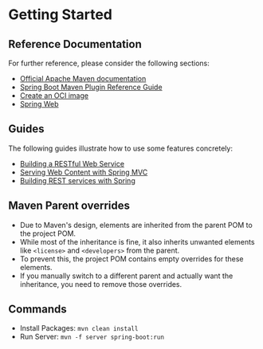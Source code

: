 # Getting Started

## Reference Documentation

For further reference, please consider the following sections:

* [Official Apache Maven documentation](https://maven.apache.org/guides/index.html)
* [Spring Boot Maven Plugin Reference Guide](https://docs.spring.io/spring-boot/docs/3.2.8-SNAPSHOT/maven-plugin/reference/html/)
* [Create an OCI image](https://docs.spring.io/spring-boot/docs/3.2.8-SNAPSHOT/maven-plugin/reference/html/#build-image)
* [Spring Web](https://docs.spring.io/spring-boot/docs/3.2.8-SNAPSHOT/reference/htmlsingle/index.html#web)

## Guides

The following guides illustrate how to use some features concretely:

* [Building a RESTful Web Service](https://spring.io/guides/gs/rest-service/)
* [Serving Web Content with Spring MVC](https://spring.io/guides/gs/serving-web-content/)
* [Building REST services with Spring](https://spring.io/guides/tutorials/rest/)

## Maven Parent overrides

* Due to Maven's design, elements are inherited from the parent POM to the project POM.
* While most of the inheritance is fine, it also inherits unwanted elements like `<license>` and `<developers>` from the parent.
* To prevent this, the project POM contains empty overrides for these elements.
* If you manually switch to a different parent and actually want the inheritance, you need to remove those overrides.

## Commands

* Install Packages: `mvn clean install`
* Run Server: `mvn -f server spring-boot:run`
